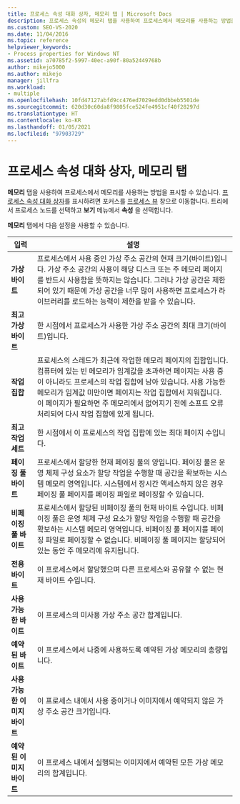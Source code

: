 ```yaml
---
title: 프로세스 속성 대화 상자, 메모리 탭 | Microsoft Docs
description: 프로세스 속성의 메모리 탭을 사용하여 프로세스에서 메모리를 사용하는 방법을 확인합니다. 사용된 공간, 공유된 공간 및 사용된 가상 공간에 대한 정보가 있습니다.
ms.custom: SEO-VS-2020
ms.date: 11/04/2016
ms.topic: reference
helpviewer_keywords:
- Process properties for Windows NT
ms.assetid: a70785f2-5997-40ec-a90f-80a52449768b
author: mikejo5000
ms.author: mikejo
manager: jillfra
ms.workload:
- multiple
ms.openlocfilehash: 10fd47127abfd9cc476ed7029edd0dbbeb5501de
ms.sourcegitcommit: 620d30c60da8f9805fce524fe4951cf40f28297d
ms.translationtype: HT
ms.contentlocale: ko-KR
ms.lasthandoff: 01/05/2021
ms.locfileid: "97903729"
---
```

# <a name="memory-tab-process-properties-dialog-box"></a>프로세스 속성 대화 상자, 메모리 탭
**메모리** 탭을 사용하여 프로세스에서 메모리를 사용하는 방법을 표시할 수 있습니다. [프로세스 속성 대화 상자](../debugger/process-properties-dialog-box.md)를 표시하려면 포커스를 [프로세스 뷰](../debugger/processes-view.md) 창으로 이동합니다. 트리에서 프로세스 노드를 선택하고 **보기** 메뉴에서 **속성** 을 선택합니다.

 **메모리** 탭에서 다음 설정을 사용할 수 있습니다.

|입력|설명|
|-----------|-----------------|
|**가상 바이트**|프로세스에서 사용 중인 가상 주소 공간의 현재 크기(바이트)입니다. 가상 주소 공간의 사용이 해당 디스크 또는 주 메모리 페이지를 반드시 사용함을 뜻하지는 않습니다. 그러나 가상 공간은 제한되어 있기 때문에 가상 공간을 너무 많이 사용하면 프로세스가 라이브러리를 로드하는 능력이 제한을 받을 수 있습니다.|
|**최고 가상 바이트**|한 시점에서 프로세스가 사용한 가상 주소 공간의 최대 크기(바이트)입니다.|
|**작업 집합**|프로세스의 스레드가 최근에 작업한 메모리 페이지의 집합입니다. 컴퓨터에 있는 빈 메모리가 임계값을 초과하면 페이지는 사용 중이 아니라도 프로세스의 작업 집합에 남아 있습니다. 사용 가능한 메모리가 임계값 미만이면 페이지는 작업 집합에서 지워집니다. 이 페이지가 필요하면 주 메모리에서 없어지기 전에 소프트 오류 처리되어 다시 작업 집합에 있게 됩니다.|
|**최고 작업 세트**|한 시점에서 이 프로세스의 작업 집합에 있는 최대 페이지 수입니다.|
|**페이징 풀 바이트**|프로세스에서 할당한 현재 페이징 풀의 양입니다. 페이징 풀은 운영 체제 구성 요소가 할당 작업을 수행할 때 공간을 확보하는 시스템 메모리 영역입니다. 시스템에서 장시간 액세스하지 않은 경우 페이징 풀 페이지를 페이징 파일로 페이징할 수 있습니다.|
|**비페이징 풀 바이트**|프로세스에서 할당된 비페이징 풀의 현재 바이트 수입니다. 비페이징 풀은 운영 체제 구성 요소가 할당 작업을 수행할 때 공간을 확보하는 시스템 메모리 영역입니다. 비페이징 풀 페이지를 페이징 파일로 페이징할 수 없습니다. 비페이징 풀 페이지는 할당되어 있는 동안 주 메모리에 유지됩니다.|
|**전용 바이트**|이 프로세스에서 할당했으며 다른 프로세스와 공유할 수 없는 현재 바이트 수입니다.|
|**사용 가능한 바이트**|이 프로세스의 미사용 가상 주소 공간 합계입니다.|
|**예약된 바이트**|이 프로세스에서 나중에 사용하도록 예약된 가상 메모리의 총량입니다.|
|**사용 가능한 이미지 바이트**|이 프로세스 내에서 사용 중이거나 이미지에서 예약되지 않은 가상 주소 공간 크기입니다.|
|**예약된 이미지 바이트**|이 프로세스 내에서 실행되는 이미지에서 예약된 모든 가상 메모리의 합계입니다.|